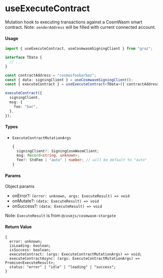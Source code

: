 # useExecuteContract

Mutation hook to executing transactions against a CosmWasm smart contract.
Note: `senderAddress` will be filled with current connected account.

#### Usage

```ts
import { useExecuteContract, useCosmwasmSigningClient } from "graz";

interface TData {
  // ...
}

const contractAddress = "cosmosfoobarbaz";
const { data: signingClient } = useCosmwasmSigningClient();
const { executeContract } = useExecuteContract<TData>({ contractAddress });

executeContract({
  signingClient,
  msg: {
    foo: "bar",
  },
});
```

#### Types

- `ExecuteContractMutationArgs`
  ```ts
  {
    signingClient?: SigningCosmWasmClient;
    msg: Record<string, unknown>;
    fee?: StdFee | "auto" | number; // will be default to "auto"
  }
  ```

#### Params

Object params

- onError?: `(error: unknown, args: ExecuteResult) => void`
- onMutate?: `(data: ExecuteResult) => void`
- onSuccess?: `(data: ExecuteResult) => void`

Note: `ExecuteResult` is from `@cosmjs/cosmwasm-stargate`

#### Return Value

```tsx
{
  error: unknown;
  isLoading: boolean;
  isSuccess: boolean;
  executeContract: (args: ExecuteContractMutationArgs) => void;
  executeContractAsync: (args: ExecuteContractMutationArgs) => Promise<ExecuteResult>;
  status: "error" | "idle" | "loading" | "success";
}
```
